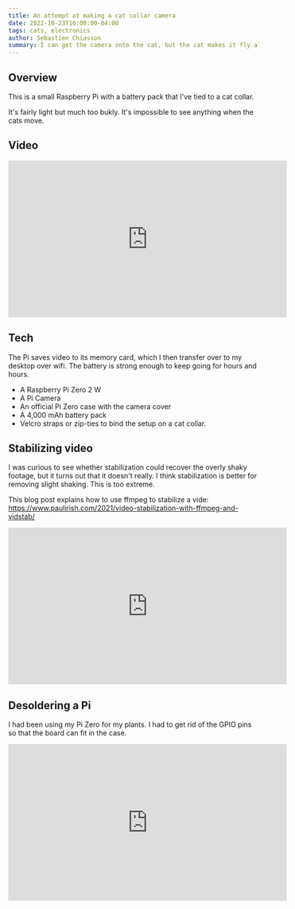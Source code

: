 ```yaml
---
title: An attempt at making a cat collar camera
date: 2022-10-23T16:00:00-04:00
tags: cats, electronics
author: Sebastien Chiasson
summary: I can get the camera onto the cat, but the cat makes it fly all over the place
---
```


## Overview

This is a small Raspberry Pi with a battery pack that I've tied to a cat collar.

It's fairly light but much too bukly. It's impossible to see anything when the cats move.

## Video

<iframe width="560" height="315" src="https://www.youtube.com/embed/fNkZwEKi6eQ" title="YouTube video player" frameborder="0" allow="accelerometer; autoplay; clipboard-write; encrypted-media; gyroscope; picture-in-picture" allowfullscreen></iframe>

## Tech

The Pi saves video to its memory card, which I then transfer over to my desktop over wifi. The battery is strong enough to keep going for hours and hours.

  * A Raspberry Pi Zero 2 W
  * A Pi Camera
  * An official Pi Zero case with the camera cover
  * A 4,000 mAh battery pack
  * Velcro straps or zip-ties to bind the setup on a cat collar.

## Stabilizing video

I was curious to see whether stabilization could recover the overly shaky footage, but it turns out that it doesn't really. I think stabilization is better for removing slight shaking. This is too extreme.

This blog post explains how to use ffmpeg to stabilize a vide: <https://www.paulirish.com/2021/video-stabilization-with-ffmpeg-and-vidstab/>

<iframe width="560" height="315" src="https://www.youtube.com/embed/mbiutvnop3A" title="YouTube video player" frameborder="0" allow="accelerometer; autoplay; clipboard-write; encrypted-media; gyroscope; picture-in-picture" allowfullscreen></iframe>

## Desoldering a Pi

I had been using my Pi Zero for my plants. I had to get rid of the GPIO pins so that the board can fit in the case.

<iframe width="560" height="315" src="https://www.youtube.com/embed/soUsj2A0lLA" title="YouTube video player" frameborder="0" allow="accelerometer; autoplay; clipboard-write; encrypted-media; gyroscope; picture-in-picture" allowfullscreen></iframe>
